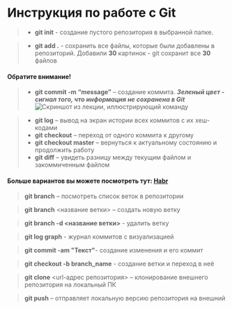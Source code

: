 # Инструкция по работе с Git

> * **git init** - создание пустого репозитория в выбранной папке.

> * **git add .** - сохранить все файлы, которые были добавлены в репозиторий. Добавили **30** картинок - git сохранит все **30** файлов 

#### Обратите внимание!
> * **git commit -m “message”** – создание коммита.
***Зеленый цвет - сигнал того, что информация не сохранена в Git*** 
![Скриншот из лекции, иллюстрирующий команду](D:\git_sem1\screen1.jpg)

>* **git log** – вывод на экран истории всех коммитов с их хеш-кодами
>* **git checkout** – переход от одного коммита к другому
>* **git checkout master** – вернуться к актуальному состоянию и продолжить работу
>* **git diff** – увидеть разницу между текущим файлом и закоммиченным файлом

#### Больше вариантов вы можете посмотреть тут: [Habr](https://habr.com/ru/companies/ruvds/articles/599929/ "Ссылка на статью") 

>**git branch** – посмотреть список веток в репозитории

>**git branch** <название ветки> – создать новую ветку

>**git branch -d <название ветки>** - удалить ветку

>**git log graph** - журнал коммитов с визуализацией

>**git commit -am "Текст"**- создание изменения и его коммит

>**git checkout -b branch_name** - создание ветки и переход в неё

>**git clone** <url-адрес репозитория> – клонирование внешнего репозитория на
локальный ПК

>**git push** – отправляет локальную версию репозитория на внешний